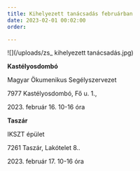 ```yaml
---
title: Kihelyezett tanácsadás februárban
date: 2023-02-01 00:02:00
order: 

---
```

![](/uploads/zs_ kihelyezett tanácsadás.jpg)

**Kastélyosdombó**

Magyar Ökumenikus Segélyszervezet

7977 Kastélyosdombó, Fő u. 1.,

2023\. február 16. 10-16 óra

**Taszár**

IKSZT épület

7261 Taszár, Lakótelet 8..

2023\. február 17. 10-16 óra